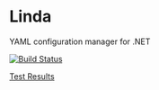 Linda
=====

YAML configuration manager for .NET

[![Build Status](https://travis-ci.org/guryanovev/Linda.png?branch=master)](https://travis-ci.org/guryanovev/Linda)

[Test Results](http://guryanovev.github.io/Linda/)
